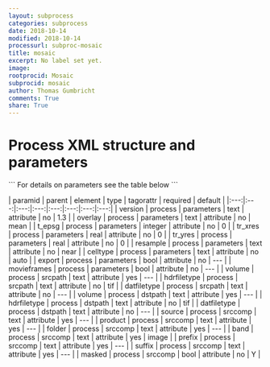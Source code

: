 ```yaml
---
layout: subprocess
categories: subprocess
date: 2018-10-14
modified: 2018-10-14
processurl: subproc-mosaic
title: mosaic
excerpt: No label set yet.
image: 
rootprocid: Mosaic
subprocid: mosaic
author: Thomas Gumbricht
comments: True
share: True
---
```


<h1 class='foot-description'>Process XML structure and parameters</h1>
```
For details on parameters see the table below
<?xml version="1.0" ?>
<process>
  <!--Generated from python-->
  <userproj plotid="yourplotid" projectid="yourprojectid" siteid="yoursiteid" system="systemid" tractid="yourtractid" userid="youruserid"/>
  <period endday="DD" endmonth="MM" endyear="YYYY" seasonendday="DD" seasonendmonth="MM" seasonstartday="DD" seasonstartmonth="MM" startday="DD" startmonth="MM" startyear="YYYY" timestep="timestep"/>
  <parameters celltype="txtstring" export="True/False" movieframes="True/False" overlay="txtstring" resample="txtstring" t_epsg="xyz" tr_xres="xyz.abc" tr_yres="xyz.abc" version="txtstring"/>
  <srcpath datfiletype="txtstring" hdrfiletype="txtstring" volume="txtstring"/>
  <dstpath datfiletype="txtstring" hdrfiletype="txtstring" volume="txtstring"/>
  <srccomp band="txtstring" folder="txtstring" masked="True/False" prefix="txtstring" product="txtstring" source="txtstring" suffix="txtstring"/>
</process>
```

| paramid | parent | element | type | tagorattr | required | default |
|:---:|:---:|:---:|:---:|:---:|:---:|:---:|:---:|
| version | process | parameters | text | attribute | no | 1.3 |
| overlay | process | parameters | text | attribute | no | mean |
| t_epsg | process | parameters | integer | attribute | no | 0 |
| tr_xres | process | parameters | real | attribute | no | 0 |
| tr_yres | process | parameters | real | attribute | no | 0 |
| resample | process | parameters | text | attribute | no | near |
| celltype | process | parameters | text | attribute | no | auto |
| export | process | parameters | bool | attribute | no | --- |
| movieframes | process | parameters | bool | attribute | no | --- |
| volume | process | srcpath | text | attribute | yes | --- |
| hdrfiletype | process | srcpath | text | attribute | no | tif |
| datfiletype | process | srcpath | text | attribute | no | --- |
| volume | process | dstpath | text | attribute | yes | --- |
| hdrfiletype | process | dstpath | text | attribute | no | tif |
| datfiletype | process | dstpath | text | attribute | no | --- |
| source | process | srccomp | text | attribute | yes | --- |
| product | process | srccomp | text | attribute | yes | --- |
| folder | process | srccomp | text | attribute | yes | --- |
| band | process | srccomp | text | attribute | yes | image |
| prefix | process | srccomp | text | attribute | yes | --- |
| suffix | process | srccomp | text | attribute | yes | --- |
| masked | process | srccomp | bool | attribute | no | Y |

